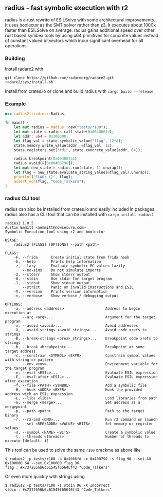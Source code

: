 ## radius - fast symbolic execution with r2

radius is a rust rewrite of ESILSolve with some architectural improvements. It uses boolector as the SMT solver rather than z3. It executes about 1000x faster than ESILSolve on average. radius gains additional speed over other rust based symbex tools by using u64 primitives for concrete values instead of constant valued bitvectors which incur significant overhead for all operations. 

### Building

Install radare2 with 
```
git clone https://github.com/radareorg/radare2.git
radare2/sys/install.sh 
```

Install from crates.io or clone and build radius with `cargo build --release`

### Example

```rust
use radius2::radius::Radius;

fn main() {
    let mut radius = Radius::new("tests/r100");
    let mut state = radius.call_state(0x004006fd);
    let addr: u64 = 0x100000;
    let flag_val = state.symbolic_value("flag", 12*8);
    state.memory.write_value(addr, &flag_val, 12);
    state.registers.set("rdi", state.concrete_value(addr, 64));

    radius.breakpoint(0x004007a1);
    radius.avoid(&[0x00400790]);
    let mut new_state = radius.run(state, 1).unwrap();
    let flag = new_state.evaluate_string_value(&flag_val).unwrap();
    println!("FLAG: {}", flag);
    assert_eq!(flag, "Code_Talkers");
}
```

### radius CLI tool

radius can also be installed from crates.io and easily included in packages. radius also has a CLI tool that can be installed with `cargo install radius2`

```
radius2 1.0.5
Austin Emmitt <aemmitt@nowsecure.com>
Symbolic Execution tool using r2 and boolector

USAGE:
    radius2 [FLAGS] [OPTIONS] --path <path>

FLAGS:
    -F, --frida      Create initial state from frida hook
    -h, --help       Prints help information
    -z, --lazy       Evaluate symbolic PC values lazily
        --no-sims    Do not simulate imports
    -2, --stderr     Show stderr output
    -0, --stdin      Use stdin for target program
    -1, --stdout     Show stdout output
        --strict     Panic on invalid instructions and ESIL
    -V, --version    Prints version information
    -v, --verbose    Show verbose / debugging output

OPTIONS:
    -a, --address <address>                   Address to begin execution at
        --arg <arg>...                        Argument for the target program
    -x, --avoid <avoid>...                    Avoid addresses
    -X, --avoid-strings <avoid_strings>...    Avoid code xrefs to strings
    -B, --break-strings <break_strings>...    Breakpoint code xrefs to strings
    -b, --break <breakpoint>...               Breakpoint at some target address
    -c, --constrain <SYMBOL> <EXPR>           Constrain symbol values with string or pattern
        --env <env>...                        Environment variable for the target program
    -e, --eval <ESIL>...                      Evaluate ESIL expression
    -E, --eval-after <ESIL>...                Evaluate ESIL expression after execution
    -f, --file <PATH> <SYMBOL>                Add a symbolic file
    -H, --hook <ADDR> <EXPR>                  Hook the provided address with an ESIL expression
    -L, --libs <libs>                         Load libraries from path
    -m, --merge <merge>...                    Set address as a mergepoint
    -p, --path <path>                         Path to the target binary
    -r, --r2-cmd <CMD>...                     Run r2 command on launch
        --set <REG/ADDR> <VALUE> <BITS>       Set memory or register values
    -s, --symbol <NAME> <BITS>                Create a symbolic value
    -t, --threads <threads>                   Number of threads to execute [default: 1]
```

This tool can be used to solve the same `r100` crackme as above like 

```
$ radius2 -p tests/r100 -a 0x4006fd -x 0x400790 -s flag 96 --set A0 0x100000 64 --set 0x100000 flag 96
flag : #x7372656b6c61545f65646f43 "Code_Talkers"
```
Or even more quickly with strings using 

```
$ radius2 -p tests/r100 -s stdin 96 -X Incorrect
stdin : #x7372656b6c61545f65646f43 "Code_Talkers"
```